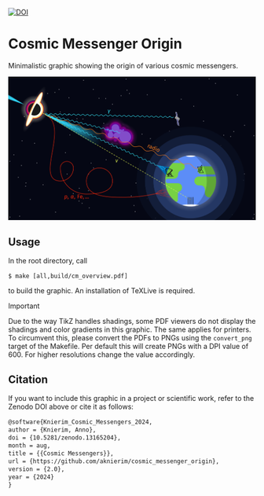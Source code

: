 [![DOI](https://zenodo.org/badge/812022899.svg)](https://zenodo.org/doi/10.5281/zenodo.11580793)

# Cosmic Messenger Origin

Minimalistic graphic showing the origin of various cosmic messengers.

![Cosmic messengers on their way to Earth.](./cm_overview.png "Cosmic Messengers")

## Usage
In the root directory, call
```
$ make [all,build/cm_overview.pdf]
```
to build the graphic. An installation of TeXLive is required.

> [!IMPORTANT]
> Due to the way TikZ handles shadings, some PDF viewers do not display the shadings and color gradients
> in this graphic. The same applies for printers. To circumvent this, please convert the PDFs to PNGs
> using the `convert_png` target of the Makefile. Per default this will create PNGs with a DPI value of
> 600. For higher resolutions change the value accordingly.

## Citation
If you want to include this graphic in a project or scientific work, refer to the Zenodo DOI above or cite it as follows:
```
@software{Knierim_Cosmic_Messengers_2024,
author = {Knierim, Anno},
doi = {10.5281/zenodo.13165204},
month = aug,
title = {{Cosmic Messengers}},
url = {https://github.com/aknierim/cosmic_messenger_origin},
version = {2.0},
year = {2024}
}
```
